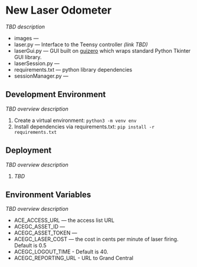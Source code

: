 # New Laser Odometer
*TBD description*
* images — 
* laser.py — Interface to the Teensy controller *(link TBD)*
* laserGui.py — GUI built on [guizero](https://lawsie.github.io/guizero/) which wraps standard Python Tkinter GUI library.
* laserSession.py — 
* requirements.txt — python library dependencies
* sessionManager.py — 

## Development Environment
*TBD overview description*
1. Create a virtual environment: ```python3 -m venv env```
2. Install dependencies via requirements.txt: ```pip install -r requirements.txt```

## Deployment
*TBD overview description*
1. *TBD*

## Environment Variables
*TBD overview description*
* ACE_ACCESS_URL — the access list URL
* ACEGC_ASSET_ID —
* ACEGC_ASSET_TOKEN — 
* ACEGC_LASER_COST — the cost in cents per minute of laser firing. Default is 0.5
* ACEGC_LOGOUT_TIME - Default is 40.
* ACEGC_REPORTING_URL - URL to Grand Central

